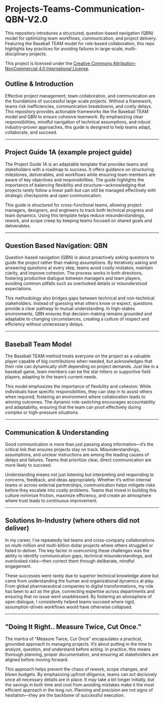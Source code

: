 # Projects-Teams-Communication-QBN-V2.0
This repository introduces a structured, question-based navigation (QBN) model for optimizing team workflows, communication, and project delivery. Featuring the Baseball TEAM model for role-based collaboration, this repo highlights key practices for avoiding failures in large-scale, multi-disciplinary projects.

This project is licensed under the [Creative Commons Attribution-NonCommercial 4.0 International License](https://creativecommons.org/licenses/by-nc/4.0/).

## Outline & Introduction
Effective project management, team collaboration, and communication are the foundations of successful large-scale projects. Without a framework, teams risk inefficiencies, communication breakdowns, and costly delays. This repository provides actionable frameworks like the Baseball TEAM model and QBN to ensure cohesive teamwork. By emphasizing clear responsibilities, mindful navigation of technical assumptions, and robust industry-proven approaches, this guide is designed to help teams adapt, collaborate, and succeed.

---

## Project Guide 1A (example project guide)
The Project Guide 1A is an adaptable template that provides teams and stakeholders with a roadmap to success. It offers guidance on structuring milestones, deliverables, and workflows while ensuring team members are aware of key objectives and responsibilities. The guide highlights the importance of balancing flexibility and structure—acknowledging that projects rarely follow a linear path but can still be managed effectively with strategic checkpoints and open communication.

This guide is structured for cross-functional teams, allowing project managers, designers, and engineers to track both technical progress and team dynamics. Using this template helps reduce misunderstandings, rework, and scope creep by keeping teams focused on shared goals and deliverables.

---

## Question Based Navigation: QBN
Question-based navigation (QBN) is about proactively asking questions to guide the project rather than making assumptions. By iteratively asking and answering questions at every step, teams avoid costly mistakes, maintain clarity, and improve cohesion. The process works in both directions, fostering productive dialogue between managers and team players, avoiding common pitfalls such as overlooked details or misunderstood expectations.

This methodology also bridges gaps between technical and non-technical stakeholders. Instead of guessing what others know or expect, questions provide a clear pathway to mutual understanding. In high-stakes environments, QBN ensures that decision-making remains grounded and adaptable to changing circumstances, creating a culture of respect and efficiency without unnecessary delays.

---

## Baseball Team Model
The Baseball TEAM method treats everyone on the project as a valuable player capable of big contributions when needed, but acknowledges that their role can dynamically shift depending on project demands. Just like in a baseball game, team members can be the star hitters or supportive field players, adapting to the team’s current needs.

This model emphasizes the importance of flexibility and cohesion. While individuals have specific responsibilities, they can step in to assist others when required, fostering an environment where collaboration leads to winning outcomes. The dynamic role-switching encourages accountability and adaptability, ensuring that the team can pivot effectively during complex or high-pressure situations.

---

## Communication & Understanding
Good communication is more than just passing along information—it’s the critical link that ensures projects stay on track. Misunderstandings, assumptions, and unclear instructions are among the leading causes of delays and failures. Teams that prioritize clear, direct communication are more likely to succeed.

Understanding means not just listening but interpreting and responding to concerns, feedback, and ideas appropriately. Whether it’s within internal teams or across external partnerships, communication helps mitigate risks before they escalate into costly problems. Teams that invest in building this culture minimize friction, maximize efficiency, and create an atmosphere where trust leads to continuous improvement.

---

## Solutions In-Industry (where others did not deliver)
In my career, I’ve repeatedly led teams and cross-company collaborations on multi-million and multi-billion dollar projects where others struggled or failed to deliver. The key factor in overcoming these challenges was the ability to identify communication gaps, technical misunderstandings, and overlooked risks—then correct them through deliberate, mindful engagement.

These successes were rarely due to superior technical knowledge alone but came from understanding the human and organizational dynamics at play. From global pharmaceutical companies to digital transformations, my role has been to act as the glue, connecting expertise across departments and ensuring that no issue went unaddressed. By fostering an atmosphere of open dialogue, I consistently helped teams succeed where rigid, assumption-driven workflows would have otherwise collapsed.

---

## "Doing It Right.. Measure Twice, Cut Once."
The mantra of "Measure Twice, Cut Once" encapsulates a practical, grounded approach to managing projects. It’s about putting in the time to analyze, question, and understand before acting. In practice, this means thorough planning, proper documentation, and ensuring all stakeholders are aligned before moving forward.

This approach helps prevent the chaos of rework, scope changes, and blown budgets. By emphasizing upfront diligence, teams can act decisively once all necessary details are in place. It may take a bit longer initially, but the savings in both time and cost from avoiding mistakes make it the most efficient approach in the long run. Planning and precision are not signs of hesitation—they are the backbone of successful execution.
